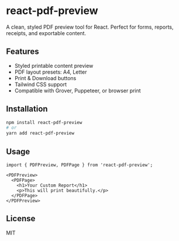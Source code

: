 # react-pdf-preview

A clean, styled PDF preview tool for React. Perfect for forms, reports, receipts, and exportable content.

## Features

- Styled printable content preview
- PDF layout presets: A4, Letter
- Print & Download buttons
- Tailwind CSS support
- Compatible with Grover, Puppeteer, or browser print

## Installation

```bash
npm install react-pdf-preview
# or
yarn add react-pdf-preview
```

## Usage

```tsx
import { PDFPreview, PDFPage } from 'react-pdf-preview';

<PDFPreview>
  <PDFPage>
    <h1>Your Custom Report</h1>
    <p>This will print beautifully.</p>
  </PDFPage>
</PDFPreview>
```

## License

MIT
